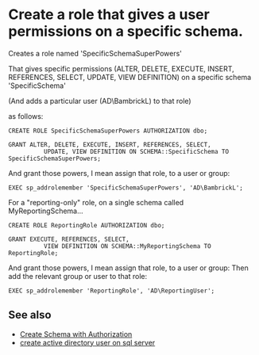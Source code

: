 # Create a role that gives a user permissions on a specific schema.

Creates a role named 'SpecificSchemaSuperPowers'

That gives specific permissions (ALTER, DELETE, EXECUTE, INSERT, REFERENCES, SELECT, UPDATE, VIEW DEFINITION) on a specific schema 'SpecificSchema' 

(And adds a particular user (AD\BambrickL) to that role)

as follows:

    CREATE ROLE SpecificSchemaSuperPowers AUTHORIZATION dbo;

    GRANT ALTER, DELETE, EXECUTE, INSERT, REFERENCES, SELECT,
              UPDATE, VIEW DEFINITION ON SCHEMA::SpecificSchema TO SpecificSchemaSuperPowers;

And grant those powers, I mean assign that role, to a user or group:

    EXEC sp_addrolemember 'SpecificSchemaSuperPowers', 'AD\BambrickL';


For a "reporting-only" role, on a single schema called MyReportingSchema...


    CREATE ROLE ReportingRole AUTHORIZATION dbo;

    GRANT EXECUTE, REFERENCES, SELECT,
              VIEW DEFINITION ON SCHEMA::MyReportingSchema TO ReportingRole;


And grant those powers, I mean assign that role, to a user or group:
Then add the relevant group or user to that role:


    EXEC sp_addrolemember 'ReportingRole', 'AD\ReportingUser';



## See also

- [Create Schema with Authorization](Create_Schema_Authorization.md)
- [create active directory user on sql server](../sql_server/create_active_directory_user_on_sql_server.md)